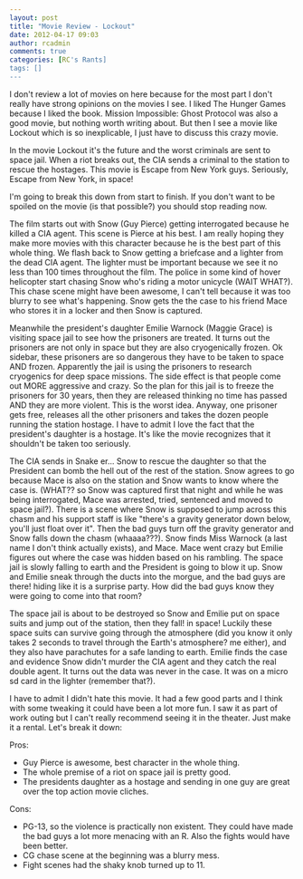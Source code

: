 ```yaml
---
layout: post
title: "Movie Review - Lockout"
date: 2012-04-17 09:03
author: rcadmin
comments: true
categories: [RC's Rants]
tags: []
---
```

I don't review a lot of movies on here because for the most part I don't really have strong opinions on the movies I see. I liked The Hunger Games because I liked the book. Mission Impossible: Ghost Protocol was also a good movie, but nothing worth writing about. But then I see a movie like Lockout which is so inexplicable, I just have to discuss this crazy movie.

In the movie Lockout it's the future and the worst criminals are sent to space jail. When a riot breaks out, the CIA sends a criminal to the station to rescue the hostages. This movie is Escape from New York guys. Seriously, Escape from New York, in space!

I'm going to break this down from start to finish. If you don't want to be spoiled on the movie (is that possible?) you should stop reading now. 

<!--more-->

The film starts out with Snow (Guy Pierce) getting interrogated because he killed a CIA agent. This scene is Pierce at his best. I am really hoping they make more movies with this character because he is the best part of this whole thing. We flash back to Snow getting a briefcase and a lighter from the dead CIA agent. The lighter must be important because we see it no less than 100 times throughout the film. The police in some kind of hover helicopter start chasing Snow who's riding a motor unicycle (WAIT WHAT?). This chase scene might have been awesome, I can't tell because it was too blurry to see what's happening. Snow gets the the case to his friend Mace who stores it in a locker and then Snow is captured.

Meanwhile the president's daughter Emilie Warnock (Maggie Grace) is visiting space jail to see how the prisoners are treated. It turns out the prisoners are not only in space but they are also cryogenically frozen. Ok sidebar, these prisoners are so dangerous they have to be taken to space AND frozen. Apparently the jail is using the prisoners to research cryogenics for deep space missions. The side effect is that people come out MORE aggressive and crazy. So the plan for this jail is to freeze the prisoners for 30 years, then they are released thinking no time has passed AND they are more violent. This is the worst idea. Anyway, one prisoner gets free, releases all the other prisoners and takes the dozen people running the station hostage. I have to admit I love the fact that the president's daughter is a hostage. It's like the movie recognizes that it shouldn't be taken too seriously.

The CIA sends in Snake er... Snow to rescue the daughter so that the President can bomb the hell out of the rest of the station. Snow agrees to go because Mace is also on the station and Snow wants to know where the case is. (WHAT?? so Snow was captured first that night and while he was being interrogated, Mace was arrested, tried, sentenced and moved to space jail?). There is a scene where Snow is supposed to jump across this chasm and his support staff is like "there's a gravity generator down below, you'll just float over it". Then the bad guys turn off the gravity generator and Snow falls down the chasm (whaaaa???). Snow finds Miss Warnock (a last name I don't think actually exists), and Mace. Mace went crazy but Emilie figures out where the case was hidden based on his rambling. The space jail is slowly falling to earth and the President is going to blow it up. Snow and Emilie sneak through the ducts into the morgue, and the bad guys are there! hiding like it is a surprise party. How did the bad guys know they were going to come into that room? 

The space jail is about to be destroyed so Snow and Emilie put on space suits and jump out of the station, then they fall! in space! Luckily these space suits can survive going through the atmosphere (did you know it only takes 2 seconds to travel through the Earth's atmosphere? me either), and they also have parachutes for a safe landing to earth. Emilie finds the case and evidence Snow didn't murder the CIA agent and they catch the real double agent. It turns out the data was never in the case. It was on a micro sd card in the lighter (remember that?).   

I have to admit I didn't hate this movie. It had a few good parts and I think with some tweaking it could have been a lot more fun. I saw it as part of work outing but I can't really recommend seeing it in the theater. Just make it a rental. Let's break it down:

Pros: 
- Guy Pierce is awesome, best character in the whole thing.
- The whole premise of a riot on space jail is pretty good.
- The presidents daughter as a hostage and sending in one guy are great over the top action movie cliches.

Cons:
- PG-13, so the violence is practically non existent. They could have made the bad guys a lot more menacing with an R. Also the fights would have been better.
- CG chase scene at the beginning was a blurry mess.
- Fight scenes had the shaky knob turned up to 11. 


